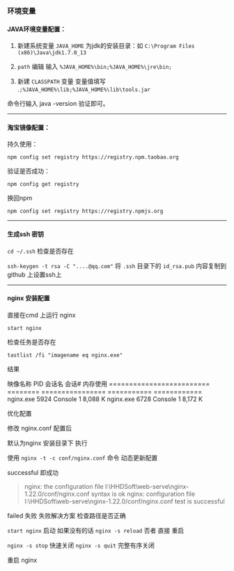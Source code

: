 ### 环境变量

#### JAVA环境变量配置：

1. 新建系统变量 `JAVA_HOME` 为jdk的安装目录：如 `C:\Program Files (x86)\Java\jdk1.7.0_13`

2. `path` 编辑 输入 `%JAVA_HOME%\bin;%JAVA_HOME%\jre\bin;`

3. 新建 `CLASSPATH` 变量 变量值填写 .`;%JAVA_HOME%\lib;%JAVA_HOME%\lib\tools.jar` 

命令行输入 java -version 验证即可。

---

#### 淘宝镜像配置：

持久使用：

`npm config set registry https://registry.npm.taobao.org`

验证是否成功：

`npm config get registry`

换回npm

`npm config set registry https://registry.npmjs.org`

---

#### 生成ssh 密钥

`cd ~/.ssh`
检查是否存在

`ssh-keygen -t rsa -C "....@qq.com"`
将 `.ssh` 目录下的 `id_rsa.pub` 内容复制到github 上设置ssh上

---

#### nginx 安装配置

直接在cmd 上运行 nginx

`start nginx`

检查任务是否存在

`tastlist /fi "imagename eq nginx.exe"`

结果

映像名称                       PID 会话名              会话#       内存使用
========================= ======== ================ =========== ============
nginx.exe                     5924 Console                    1      8,088 K
nginx.exe                     6728 Console                    1      8,172 K

优化配置

修改 nginx.conf 配置后

默认为nginx 安装目录下 执行

使用 `nginx -t -c conf/nginx.conf` 命令 动态更新配置

successful 即成功

> nginx: the configuration file I:\HHDSoft\web-serve\nginx-1.22.0/conf/nginx.conf syntax is ok
> nginx: configuration file I:\HHDSoft\web-serve\nginx-1.22.0/conf/nginx.conf test is successful


failed 失败
失败解决方案 检查路径是否正确

`start nginx` 启动 如果没有的话
`nginx -s reload` 否者 直接 重启

`nginx -s stop` 快速关闭
`nginx -s quit` 完整有序关闭

重启 nginx 
